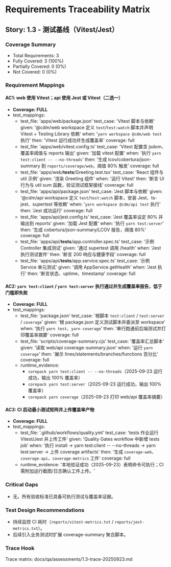 # Requirements Traceability Matrix

## Story: 1.3 - 测试基线（Vitest/Jest）

### Coverage Summary

- Total Requirements: 3
- Fully Covered: 3 (100%)
- Partially Covered: 0 (0%)
- Not Covered: 0 (0%)

### Requirement Mappings

#### AC1: web 使用 Vitest；api 使用 Jest 或 Vitest（二选一）

- **Coverage: FULL**
- test_mappings:
  - test_file: 'apps/web/package.json'
    test_case: 'Vitest 脚本与依赖'
    given: '@cdm/web workspace 定义 `test`/`test:watch`
    脚本并声明 Vitest + Testing Library 依赖'
    when: '`yarn workspace @cdm/web test` 执行'
    then: 'Vitest 运行成功并生成覆盖率'
    coverage: full
  - test_file: 'apps/web/vitest.config.ts'
    test_case: 'Vitest 配置含 jsdom、覆盖率阈值与 reports 输出'
    given: '加载 vitest 配置'
    when: '执行 `yarn test:client -- --no-threads`'
    then: '生成 lcov/cobertura/json-summary 到 `reports/coverage/web`，阈值 80% 触发'
    coverage: full
  - test_file: 'apps/web/**tests**/Greeting.test.tsx'
    test_case: 'React 组件与 util 示例'
    given: '渲染 Greeting 组件'
    when: '运行 Vitest'
    then: '断言 UI 行为与 util sum 函数，验证测试框架接线'
    coverage: full
  - test_file: 'apps/api/package.json'
    test_case: 'Jest 脚本与依赖'
    given: '@cdm/api workspace 定义 `test`/`test:watch`
    脚本，安装 Jest、ts-jest、supertest 等依赖'
    when: '`yarn workspace @cdm/api test` 执行'
    then: 'Jest 成功运行'
    coverage: full
  - test_file: 'apps/api/jest.config.ts'
    test_case: 'Jest 覆盖率设定 80% 并输出到 reports'
    given: '加载 Jest 配置'
    when: '执行 `yarn test:server`'
    then: '生成 cobertura/json-summary/LCOV 报告，阈值 80%'
    coverage: full
  - test_file: 'apps/api/**tests**/app.controller.spec.ts'
    test_case: '示例 Controller 集成测试'
    given: '通过 supertest 调用 /health'
    when: 'Jest 执行测试套件'
    then: '断言 200 响应与健康字段'
    coverage: full
  - test_file: 'apps/api/**tests**/app.service.spec.ts'
    test_case: '示例 Service 单元测试'
    given: '调用 AppService.getHealth'
    when: 'Jest 执行'
    then: '断言状态、uptime、timestamp'
    coverage: full

#### AC2: `yarn test:client` / `yarn test:server` 执行通过并生成覆盖率报告，低于门槛即失败

- **Coverage: FULL**
- test_mappings:
  - test_file: 'package.json'
    test_case: '根脚本 `test:client` / `test:server` / `coverage`'
    given: '根 package.json 定义测试脚本并委派至 workspace'
    when: '执行 `yarn test`、`yarn coverage`'
    then: '串行跑通前后端测试并打印覆盖率摘要'
    coverage: full
  - test_file: 'scripts/coverage-summary.cjs'
    test_case: '覆盖率汇总脚本'
    given: '读取 web/api coverage-summary.json'
    when: '运行 `yarn coverage`'
    then: '展示 lines/statements/branches/functions 百分比'
    coverage: full
  - runtime_evidence:
    - `corepack yarn test:client -- --no-threads`（2025-09-23 运行成功，输出 100% 覆盖率）
    - `corepack yarn test:server`（2025-09-23 运行成功，输出 100% 覆盖率）
    - `corepack yarn coverage`（2025-09-23 打印 web/api 覆盖率摘要）

#### AC3: CI 启动最小测试矩阵并上传覆盖率产物

- **Coverage: FULL**
- test_mappings:
  - test_file: '.github/workflows/quality.yml'
    test_case: 'tests 作业运行 Vitest/Jest 并上传工件'
    given: 'Quality Gates workflow 中新增 tests job'
    when: '执行 install → yarn test:client -- --no-threads → yarn test:server → 上传 coverage artifacts'
    then: '生成 `coverage-web`、`coverage-api`、`coverage-metrics` 工件'
    coverage: full
  - runtime_evidence: '本地验证成功（2025-09-23）表明命令可执行；CI 需附加运行截图/日志确认工件上传。'

### Critical Gaps

- 无。所有验收标准已具备可执行测试与覆盖率证据。

### Test Design Recommendations

- 持续监控 CI 耗时（`reports/vitest-metrics.txt` / `reports/jest-metrics.txt`）。
- 后续引入业务测试时扩展 coverage-summary 聚合脚本。

### Trace Hook

Trace matrix: docs/qa/assessments/1.3-trace-20250923.md
